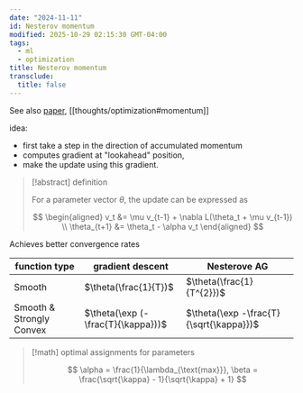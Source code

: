 ```yaml
---
date: "2024-11-11"
id: Nesterov momentum
modified: 2025-10-29 02:15:30 GMT-04:00
tags:
  - ml
  - optimization
title: Nesterov momentum
transclude:
  title: false
---
```


See also [paper](http://www.cs.toronto.edu/%7Ehinton/absps/momentum.pdf), [[thoughts/optimization#momentum]]

idea:

- first take a step in the direction of accumulated momentum
- computes gradient at "lookahead" position,
- make the update using this gradient.

> [!abstract] definition
>
> For a parameter vector $\theta$, the update can be expressed as
>
> $$
> \begin{aligned}
> v_t &= \mu v_{t-1} + \nabla L(\theta_t + \mu v_{t-1}) \\
> \theta_{t+1} &= \theta_t - \alpha v_t
> \end{aligned}
> $$

Achieves better convergence rates

| function type            | gradient descent                   | Nesterove AG                            |
| ------------------------ | ---------------------------------- | --------------------------------------- |
| Smooth                   | $\theta(\frac{1}{T})$              | $\theta(\frac{1}{T^{2}})$               |
| Smooth & Strongly Convex | $\theta(\exp (-\frac{T}{\kappa}))$ | $\theta(\exp -\frac{T}{\sqrt{\kappa}})$ |

> [!math] optimal assignments for parameters
>
> $$
> \alpha = \frac{1}{\lambda_{\text{max}}}, \beta = \frac{\sqrt{\kappa} - 1}{\sqrt{\kappa} + 1}
> $$
